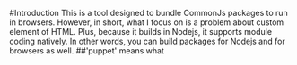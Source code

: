 #Introduction
This is a tool designed to bundle CommonJs packages to run in browsers. However, in short, what I focus on is a problem about custom element of HTML. Plus, because it builds in Nodejs, it supports module coding natively. In other words, you can build packages for Nodejs and for browsers as well.
##'puppet' means what
